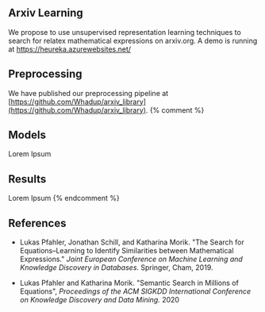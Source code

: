 ## Arxiv Learning
We propose to use unsupervised representation learning techniques to search for relatex mathematical expressions on arxiv.org. A demo is running at https://heureka.azurewebsites.net/

## Preprocessing

We have published our preprocessing pipeline at [https://github.com/Whadup/arxiv_library](https://github.com/Whadup/arxiv_library).
{% comment %} 
## Models

Lorem Ipsum

## Results

Lorem Ipsum
{% endcomment %}


## References

- Lukas Pfahler, Jonathan Schill, and Katharina Morik. "The Search for Equations–Learning to Identify Similarities between Mathematical Expressions." *Joint European Conference on Machine Learning and Knowledge Discovery in Databases*. Springer, Cham, 2019.

- Lukas Pfahler and Katharina Morik. "Semantic Search in Millions of Equations", *Proceedings of the ACM SIGKDD International Conference on Knowledge Discovery and Data Mining.* 2020
